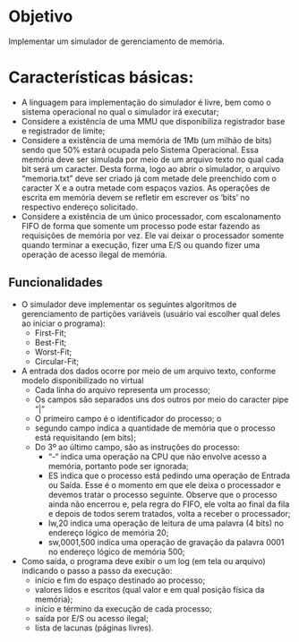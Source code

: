 # Objetivo

Implementar um simulador de gerenciamento de memória.


# Características básicas:

- A linguagem para implementação do simulador é livre, bem como o sistema operacional no qual o simulador irá executar;
-  Considere a existência de uma MMU que disponibiliza registrador base e registrador de limite;
- Considere a existência de uma memória de 1Mb (um milhão de bits) sendo que 50% estará ocupada pelo Sistema Operacional. Essa memória deve ser simulada por meio de um arquivo texto no qual cada bit será um caracter. Desta forma, logo ao abrir o simulador, o arquivo “memoria.txt” deve ser criado já com metade dele preenchido com o caracter X e a outra metade com espaços vazios. As operações de escrita em memória devem se refletir em escrever os ‘bits’ no respectivo endereço solicitado. 
- Considere a existência de um único processador, com escalonamento FIFO de forma que somente um processo pode estar fazendo as requisições de memória por vez. Ele vai deixar o processador somente quando terminar a execução, fizer uma E/S ou quando fizer uma operação de acesso ilegal de memória.

## Funcionalidades

- O simulador deve implementar os seguintes algoritmos de gerenciamento de partições variáveis (usuário vai escolher qual deles ao iniciar o programa): 
	- First-Fit; 
	- Best-Fit; 
	- Worst-Fit; 
	- Circular-Fit; 
- A entrada dos dados ocorre por meio de um arquivo texto, conforme modelo disponibilizado no virtual
	- Cada linha do arquivo representa um processo; 
	- Os campos são separados uns dos outros por meio do caracter pipe “|” 
	- O primeiro campo é o identificador do processo; o 
	- segundo campo indica a quantidade de memória que o processo está requisitando (em bits); 
	- Do 3º ao último campo, são as instruções do processo: 
		- “-“ indica uma operação na CPU que não envolve acesso a memória, portanto pode ser ignorada; 
		- ES indica que o processo está pedindo uma operação de Entrada ou Saída. Esse é o momento em que ele deixa o processador e devemos tratar o processo seguinte. Observe que o processo ainda não encerrou e, pela regra do FIFO, ele volta ao final da fila e depois de todos serem tratados, volta a receber o processador; 
		- lw,20 indica uma operação de leitura de uma palavra (4 bits) no endereço lógico de memória 20; 
		- sw,0001,500 indica uma operação de gravação da palavra 0001 no endereço lógico de memória 500; 
- Como saída, o programa deve exibir o um log (em tela ou arquivo) indicando o passo a passo da execução: 
	- início e fim do espaço destinado ao processo; 
	- valores lidos e escritos (qual valor e em qual posição física da memória); 
	- início e término da execução de cada processo; 
	- saída por E/S ou acesso ilegal; 
	- lista de lacunas (páginas livres).
